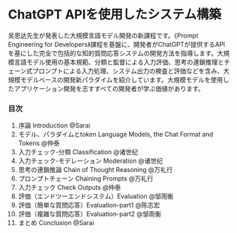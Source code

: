 # ChatGPT APIを使用したシステム構築

吴恩达先生が発表した大規模言語モデル開発の新課程です。《Prompt Engineering for Developers》課程を基盤に、開発者がChatGPTが提供するAPIを基にした完全で包括的な知的質問応答システムの開発方法を指導します。大規模言語モデル使用の基本規範、分類と監督による入力評価、思考の連鎖推理とチェーン式プロンプトによる入力処理、システム出力の検査と評価などを含み、大規模モデルベースの開発新パラダイムを紹介しています。大規模モデルを使用したアプリケーション開発を志すすべての開発者が学ぶ価値があります。

### 目次

1. 序論 Introduction @Sarai
2. モデル、パラダイムとtoken Language Models, the Chat Format and Tokens @仲泰
3. 入力チェック-分類 Classification @诸世纪
4. 入力チェック-モデレーション Moderation @诸世纪
5. 思考の連鎖推論 Chain of Thought Reasoning @万礼行
6. プロンプトチェーン Chaining Prompts @万礼行
7. 入力チェック Check Outputs @仲泰
8. 評価（エンドツーエンドシステム）Evaluation @邹雨衡
9. 評価（簡単な質問応答）Evaluation-part1 @陈志宏
10. 評価（複雑な質問応答）Evaluation-part2 @邹雨衡
11. まとめ Conclusion @Sarai
